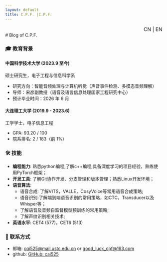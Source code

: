 ```yaml
---
layout: default
title: C.P.F. |C.P.F.  
---
```


<style>

.lang-switch {
    text-align: right;
    font-size: 16px;
    font-family: inherit;
}

.lang-switch button {
    all: unset;  /* 彻底移除所有默认样式 */
    cursor: pointer;
    font-size: inherit;
    font-weight: normal;
    font-family: inherit;
    color: inherit;
}

.lang-switch button:hover {
    text-decoration: underline;  /* 鼠标悬停时添加下划线 */
}

.lang-switch button:focus {
    outline: none; /* 取消点击时的默认外框 */
}


</style>

<script>
document.addEventListener("DOMContentLoaded", function () {
    function toggleLanguage(lang) {
        document.querySelectorAll(".lang").forEach(el => {
            el.style.display = (el.classList.contains(lang)) ? "block" : "none";
        });
        localStorage.setItem("selectedLang", lang);
    }

    const savedLang = localStorage.getItem("selectedLang") || "zh";
    toggleLanguage(savedLang);
    
    document.getElementById("btn-zh").addEventListener("click", () => toggleLanguage("zh"));
    document.getElementById("btn-en").addEventListener("click", () => toggleLanguage("en"));
});
</script>

<div class="lang-switch">
    <button id="btn-zh">CN</button> | <button id="btn-en">EN</button>
</div>

<div class="lang zh" markdown="1">
# Blog of C.P.F.

### 🎓 教育背景

#### 中国科学技术大学 (2023.9 至今)  
硕士研究生，电子工程与信息科学系  
- 研究方向：智能音频处理与计算机听觉（声音事件检测、多模态音频理解）  
- 导师：宋彦副教授（语音及语言信息处理国家工程研究中心）  
- 预计毕业时间：2026 年 6 月  

#### 大连理工大学 (2019.9 - 2023.6)  
工学学士，电子信息工程  
- GPA: 93.20 / 100  
- 院系排名: 2 / 183（前 1%）  

### 🛠 技能

- **编程能力**: 熟悉python编程,了解c++编程;具备深度学习的项目经验，熟练使用PyTorch框架；
- **开发工具**: 了解Git协作开发、分支管理和版本管理；熟悉Linux开发环境；
- **语音算法**:  
  - 语音合成: 了解VITS，VALLE，CosyVoice等常用语音合成策略; 
  - 语音识别:了解端到端语音识别的常用策略，如CTC，Transducer以及Whisper等；
  - 了解语音及音频自监督模型预训练的常用策略;
  - 了解声纹识别相关技术;
- **英语水平**: CET4 (577)，CET6 (513)  

### 📧 联系方式
- 邮箱: [cqi525@mail.ustc.edu.cn](mailto:cqi525@mail.ustc.edu.cn)  or [good_luck_cpf@163.com](mailto:good_luck_cpf@163.com)  
- github: [GitHub: cai525](https://github.com/cai525)  

</div>

<div class="lang en" markdown="1" style="display: none;">
# Blog of C.P.F.

### 🎓 Education

#### University of Science and Technology of China (Sep. 2023 - Present)  
Master’s Student, Department of Electronic Engineering and Information Science  
- Research Focus: Intelligent audio processing and computational auditory perception (SED, multimodal audio understanding)  
- Advisor: Assoc. Prof. Yan Song (National Engineering Research Center for Speech and Language Information Processing)  
- Expected Graduation: June 2026  

#### Dalian University of Technology (Sep. 2019 - June 2023)  
Bachelor of Engineering, Electronic Information Engineering  
- GPA: 93.20 / 100  
- Rank: 2 / 183 (Top 1%)  

### 🛠 Skills

- **Programming Skills**: Proficient in Python programming, familiar with C++ programming; experienced in deep learning projects, and skilled in using the PyTorch framework.

- **Development Tools**: Familiar with Git collaborative development, branch management, and version control; proficient in the Linux development environment.

- **Speech Algorithm Stack**:
  - **Speech Synthesis**: Familiar with common speech synthesis strategies such as VITS, VALLE, and CosyVoice.
  - **Speech Recognition**: Familiar with common end-to-end speech recognition strategies, including CTC, Transducer, and Whisper.
  - **Self-Supervised Pretraining**: Understanding of common self-supervised pretraining strategies for speech and audio models.
  - **Speaker Recognition**: Familiar with related speaker recognition technologies.

- **English Proficiency**: CET4 (577), CET6 (513)  

### 📧 Contact
- e-mail: [cqi525@mail.ustc.edu.cn](mailto:cqi525@mail.ustc.edu.cn)  or [good_luck_cpf@163.com](mailto:good_luck_cpf@163.com)  
- github: [GitHub: cai525](https://github.com/cai525)  
</div>
